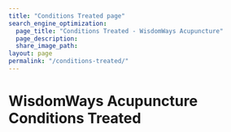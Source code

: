 ```yaml
---
title: "Conditions Treated page"
search_engine_optimization:
  page_title: "Conditions Treated - WisdomWays Acupuncture"
  page_description:
  share_image_path:
layout: page
permalink: "/conditions-treated/"
---
```

# WisdomWays Acupuncture Conditions Treated
